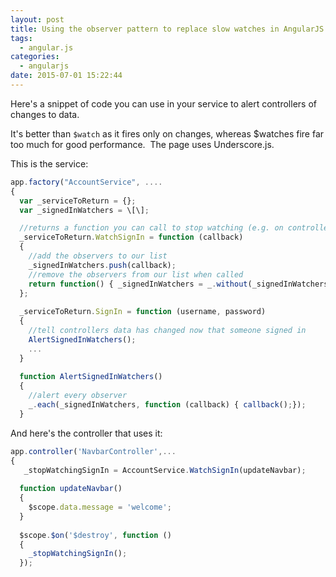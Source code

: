 ```yaml
---
layout: post
title: Using the observer pattern to replace slow watches in AngularJS
tags:
  - angular.js
categories:
  - angularjs
date: 2015-07-01 15:22:44
---
```


Here's a snippet of code you can use in your service to alert controllers of changes to data. 

It's better than `$watch` as it fires only on changes, whereas $watches fire far too much for good performance.  The page uses Underscore.js. 

This is the service:

```javascript
app.factory("AccountService", ....
{
  var _serviceToReturn = {};
  var _signedInWatchers = \[\];

  //returns a function you can call to stop watching (e.g. on controller destroy)
  _serviceToReturn.WatchSignIn = function (callback) 
  {
    //add the observers to our list
    _signedInWatchers.push(callback); 
    //remove the observers from our list when called
    return function() { _signedInWatchers = _.without(_signedInWatchers, callback); }; 
  };
  
  _serviceToReturn.SignIn = function (username, password)
  {            
    //tell controllers data has changed now that someone signed in
    AlertSignedInWatchers(); 
    ...
  }
  
  function AlertSignedInWatchers()
  {
    //alert every observer
    _.each(_signedInWatchers, function (callback) { callback();}); 
  }
```
And here's the controller that uses it:

```javascript
app.controller('NavbarController',...
{
   _stopWatchingSignIn = AccountService.WatchSignIn(updateNavbar);
  
  function updateNavbar()
  {
    $scope.data.message = 'welcome';
  }
  
  $scope.$on('$destroy', function ()
  {
    _stopWatchingSignIn();        
  });
```
